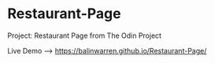 # Restaurant-Page
Project: Restaurant Page from The Odin Project


Live Demo --> https://balinwarren.github.io/Restaurant-Page/

